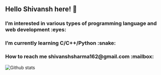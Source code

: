<h2>Hello Shivansh here! 👋 </h2>
<h3>I’m interested in various types of programming language and web development :eyes: </h3>
<h3>I’m currently learning C/C++/Python :snake: </h3>
<h3>How to reach me shivanshsharma162@gmail.com :mailbox: </h3>

![Github stats](https://github-readme-stats.vercel.app/api?username=Shivansh162&theme=algolia&show_icons=true&count_private=true)
